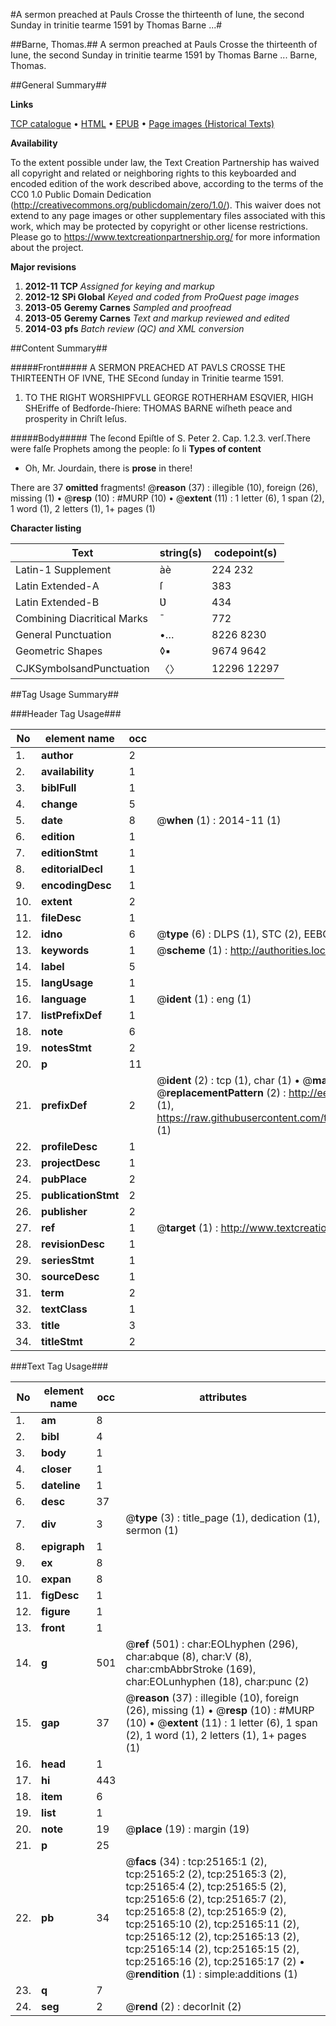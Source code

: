 #A sermon preached at Pauls Crosse the thirteenth of Iune, the second Sunday in trinitie tearme 1591 by Thomas Barne ...#

##Barne, Thomas.##
A sermon preached at Pauls Crosse the thirteenth of Iune, the second Sunday in trinitie tearme 1591 by Thomas Barne ...
Barne, Thomas.

##General Summary##

**Links**

[TCP catalogue](http://www.ota.ox.ac.uk/tcp/)  • 
[HTML](http://tei.it.ox.ac.uk/tcp/Texts-HTML/free/A04/A04515.html)  • 
[EPUB](http://tei.it.ox.ac.uk/tcp/Texts-EPUB/free/A04/A04515.epub) • 
[Page images (Historical Texts)](https://historicaltexts.jisc.ac.uk/eebo-22143985e)

**Availability**

To the extent possible under law, the Text Creation Partnership has waived all copyright and related or neighboring rights to this keyboarded and encoded edition of the work described above, according to the terms of the CC0 1.0 Public Domain Dedication (http://creativecommons.org/publicdomain/zero/1.0/). This waiver does not extend to any page images or other supplementary files associated with this work, which may be protected by copyright or other license restrictions. Please go to https://www.textcreationpartnership.org/ for more information about the project.

**Major revisions**

1. __2012-11__ __TCP__ *Assigned for keying and markup*
1. __2012-12__ __SPi Global__ *Keyed and coded from ProQuest page images*
1. __2013-05__ __Geremy Carnes__ *Sampled and proofread*
1. __2013-05__ __Geremy Carnes__ *Text and markup reviewed and edited*
1. __2014-03__ __pfs__ *Batch review (QC) and XML conversion*

##Content Summary##

#####Front#####
A SERMON PREACHED AT PAVLS CROSSE THE THIRTEENTH OF IVNE, THE SEcond ſunday in Trinitie tearme 1591.
1. TO THE RIGHT WORSHIPFVLL GEORGE ROTHERHAM ESQVIER, HIGH SHEriffe of Bedforde-ſhiere: THOMAS BARNE wiſheth peace and prosperity in Chriſt Ieſus.

#####Body#####
The ſecond Epiſtle of S. Peter 2. Cap. 1.2.3. verſ.There were falſe Prophets among the people: ſo li
**Types of content**

  * Oh, Mr. Jourdain, there is **prose** in there!

There are 37 **omitted** fragments! 
 @__reason__ (37) : illegible (10), foreign (26), missing (1)  •  @__resp__ (10) : #MURP (10)  •  @__extent__ (11) : 1 letter (6), 1 span (2), 1 word (1), 2 letters (1), 1+ pages (1)

**Character listing**


|Text|string(s)|codepoint(s)|
|---|---|---|
|Latin-1 Supplement|àè|224 232|
|Latin Extended-A|ſ|383|
|Latin Extended-B|Ʋ|434|
|Combining             Diacritical Marks|̄|772|
|General Punctuation|•…|8226 8230|
|Geometric Shapes|◊▪|9674 9642|
|CJKSymbolsandPunctuation|〈〉|12296 12297|

##Tag Usage Summary##

###Header Tag Usage###

|No|element name|occ|attributes|
|---|---|---|---|
|1.|__author__|2||
|2.|__availability__|1||
|3.|__biblFull__|1||
|4.|__change__|5||
|5.|__date__|8| @__when__ (1) : 2014-11 (1)|
|6.|__edition__|1||
|7.|__editionStmt__|1||
|8.|__editorialDecl__|1||
|9.|__encodingDesc__|1||
|10.|__extent__|2||
|11.|__fileDesc__|1||
|12.|__idno__|6| @__type__ (6) : DLPS (1), STC (2), EEBO-CITATION (1), OCLC (1), VID (1)|
|13.|__keywords__|1| @__scheme__ (1) : http://authorities.loc.gov/ (1)|
|14.|__label__|5||
|15.|__langUsage__|1||
|16.|__language__|1| @__ident__ (1) : eng (1)|
|17.|__listPrefixDef__|1||
|18.|__note__|6||
|19.|__notesStmt__|2||
|20.|__p__|11||
|21.|__prefixDef__|2| @__ident__ (2) : tcp (1), char (1)  •  @__matchPattern__ (2) : ([0-9\-]+):([0-9IVX]+) (1), (.+) (1)  •  @__replacementPattern__ (2) : http://eebo.chadwyck.com/downloadtiff?vid=$1&page=$2 (1), https://raw.githubusercontent.com/textcreationpartnership/Texts/master/tcpchars.xml#$1 (1)|
|22.|__profileDesc__|1||
|23.|__projectDesc__|1||
|24.|__pubPlace__|2||
|25.|__publicationStmt__|2||
|26.|__publisher__|2||
|27.|__ref__|1| @__target__ (1) : http://www.textcreationpartnership.org/docs/. (1)|
|28.|__revisionDesc__|1||
|29.|__seriesStmt__|1||
|30.|__sourceDesc__|1||
|31.|__term__|2||
|32.|__textClass__|1||
|33.|__title__|3||
|34.|__titleStmt__|2||


###Text Tag Usage###

|No|element name|occ|attributes|
|---|---|---|---|
|1.|__am__|8||
|2.|__bibl__|4||
|3.|__body__|1||
|4.|__closer__|1||
|5.|__dateline__|1||
|6.|__desc__|37||
|7.|__div__|3| @__type__ (3) : title_page (1), dedication (1), sermon (1)|
|8.|__epigraph__|1||
|9.|__ex__|8||
|10.|__expan__|8||
|11.|__figDesc__|1||
|12.|__figure__|1||
|13.|__front__|1||
|14.|__g__|501| @__ref__ (501) : char:EOLhyphen (296), char:abque (8), char:V (8), char:cmbAbbrStroke (169), char:EOLunhyphen (18), char:punc (2)|
|15.|__gap__|37| @__reason__ (37) : illegible (10), foreign (26), missing (1)  •  @__resp__ (10) : #MURP (10)  •  @__extent__ (11) : 1 letter (6), 1 span (2), 1 word (1), 2 letters (1), 1+ pages (1)|
|16.|__head__|1||
|17.|__hi__|443||
|18.|__item__|6||
|19.|__list__|1||
|20.|__note__|19| @__place__ (19) : margin (19)|
|21.|__p__|25||
|22.|__pb__|34| @__facs__ (34) : tcp:25165:1 (2), tcp:25165:2 (2), tcp:25165:3 (2), tcp:25165:4 (2), tcp:25165:5 (2), tcp:25165:6 (2), tcp:25165:7 (2), tcp:25165:8 (2), tcp:25165:9 (2), tcp:25165:10 (2), tcp:25165:11 (2), tcp:25165:12 (2), tcp:25165:13 (2), tcp:25165:14 (2), tcp:25165:15 (2), tcp:25165:16 (2), tcp:25165:17 (2)  •  @__rendition__ (1) : simple:additions (1)|
|23.|__q__|7||
|24.|__seg__|2| @__rend__ (2) : decorInit (2)|
